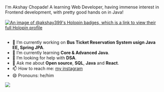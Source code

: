 

I'm Akshay Chopade! A learning Web Developer, having immense interest in Frontend development, with pretty good hands on in Java!
<br></br>
[![An image of @akshay399's Holopin badges, which is a link to view their full Holopin profile](https://holopin.me/akshay399)](https://holopin.io/@akshay399)
<br></br>
- 🔭 I’m currently working on <b>Bus Ticket Reservation System usign Java EE, Spring JPA</b>.
- 🌱 I’m currently learning <b>Core & Advanced Java</b>.
- 🤔 I’m looking for help with <b>DSA</b>.
- 💬 Ask me about <b>Open source</b>, <b>SQL</b>, <b>Java</b> and <b>React</b>.
- 📫 How to reach me: <a href="https://www.instagram.com/akshay.chopade2/">my instagram</a>
- 😄 Pronouns: he/him
<img src="https://github-readme-stats-sigma-five.vercel.app/api?username=akshay399&&show_icons=true&title_color=ffffff&icon_color=bb2acf&text_color=daf7dc&bg_color=151515">
